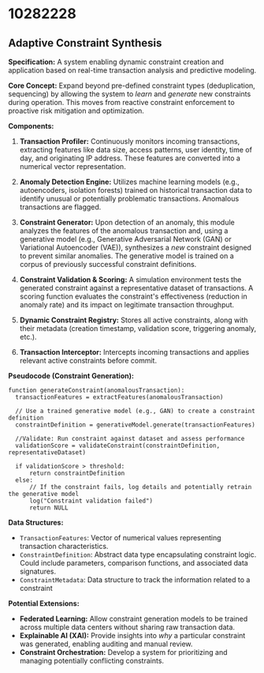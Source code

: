 # 10282228

## Adaptive Constraint Synthesis

**Specification:** A system enabling dynamic constraint creation and application based on real-time transaction analysis and predictive modeling.

**Core Concept:** Expand beyond pre-defined constraint types (deduplication, sequencing) by allowing the system to *learn* and *generate* new constraints during operation. This moves from reactive constraint enforcement to proactive risk mitigation and optimization.

**Components:**

1.  **Transaction Profiler:** Continuously monitors incoming transactions, extracting features like data size, access patterns, user identity, time of day, and originating IP address. These features are converted into a numerical vector representation.

2.  **Anomaly Detection Engine:** Utilizes machine learning models (e.g., autoencoders, isolation forests) trained on historical transaction data to identify unusual or potentially problematic transactions. Anomalous transactions are flagged.

3.  **Constraint Generator:**  Upon detection of an anomaly, this module analyzes the features of the anomalous transaction and, using a generative model (e.g., Generative Adversarial Network (GAN) or Variational Autoencoder (VAE)), synthesizes a *new* constraint designed to prevent similar anomalies.  The generative model is trained on a corpus of previously successful constraint definitions.

4.  **Constraint Validation & Scoring:**  A simulation environment tests the generated constraint against a representative dataset of transactions.  A scoring function evaluates the constraint's effectiveness (reduction in anomaly rate) and its impact on legitimate transaction throughput.

5.  **Dynamic Constraint Registry:**  Stores all active constraints, along with their metadata (creation timestamp, validation score, triggering anomaly, etc.).

6.  **Transaction Interceptor:**  Intercepts incoming transactions and applies relevant active constraints before commit.

**Pseudocode (Constraint Generation):**

```
function generateConstraint(anomalousTransaction):
  transactionFeatures = extractFeatures(anomalousTransaction)
  
  // Use a trained generative model (e.g., GAN) to create a constraint definition
  constraintDefinition = generativeModel.generate(transactionFeatures)
  
  //Validate: Run constraint against dataset and assess performance
  validationScore = validateConstraint(constraintDefinition, representativeDataset)
  
  if validationScore > threshold:
      return constraintDefinition
  else:
      // If the constraint fails, log details and potentially retrain the generative model
      log("Constraint validation failed")
      return NULL
```

**Data Structures:**

*   `TransactionFeatures`: Vector of numerical values representing transaction characteristics.
*   `ConstraintDefinition`:  Abstract data type encapsulating constraint logic. Could include parameters, comparison functions, and associated data signatures.
*   `ConstraintMetadata`: Data structure to track the information related to a constraint

**Potential Extensions:**

*   **Federated Learning:** Allow constraint generation models to be trained across multiple data centers without sharing raw transaction data.
*   **Explainable AI (XAI):**  Provide insights into *why* a particular constraint was generated, enabling auditing and manual review.
*   **Constraint Orchestration:** Develop a system for prioritizing and managing potentially conflicting constraints.